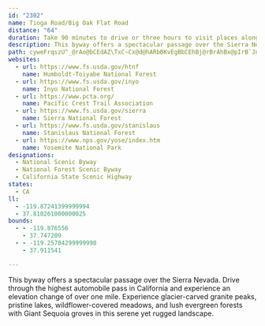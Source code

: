 ```yaml
---
id: "2302"
name: Tioga Road/Big Oak Flat Road
distance: "64"
duration: Take 90 minutes to drive or three hours to visit places along the way.
description: This byway offers a spectacular passage over the Sierra Nevada. Drive through the highest automobile pass in California and experience an elevation change of over one mile. Experience glacier-carved granite peaks, pristine lakes, wildflower-covered meadows, and lush evergreen forests with Giant Sequoia groves in this serene yet rugged landscape.
path: cyweFrqszU^_@rAo@bCEdAZ\TxC~Cx@d@hARbBKvEgBbCEhBj@rBrAhBx@pIrB`JnDhCh@h@DrBIbAUhGyCn@OpBGbE^rC_@j@SlAeAbBeC~@aA|Am@~A?hBr@b@d@h@~@ZlAHl@BpDJrAp@tBdApAr@`@nALhAI~@_@nFmEtCmCzBkCdLuN|@_BtAaEx@yAn@e@`FkBnAiAhAmBnAqEr@yAX[h@_@jAe@dG_AhAe@d@g@l@cATy@bB}Lt@sB~@_AjAa@nAKbGz@xCLxMAfGMh@Ot@a@jLuIn@q@dAoB`@}B@{Bc@aFF}A^{Aj@gA~@y@`A_@rCc@dAm@h@q@Zu@`@gBDeBO}A]aA{AaD_@eCG_BjGsr@?q@Aa@Cy@IcBAmAD}@JaAFYr@kCTu@VoALu@LoADiA@sB?S@yEBu@Da@DSF]Lc@Zi@LSPSd@a@TMv@_@zC}@jAc@j@U\Sd@YZ_@P[BIPa@R}@\mBVcB@E^kCbAeGJk@X_AP[Za@jA}@|E}C|A{@pBoAnAg@r@IbBI`B?`DBh@Il@Sh@Sd@a@f@s@h@mBTcCJiDEu@MaAw@}A]_@a@a@c@QSMc@GgAKs@Eq@I]K{@[gAs@YYe@i@eBuCmB_D[aACQIo@A_@?[@]Hy@H]BOLa@N]P[`@g@PQPKVOp@Uh@IhAOt@Mn@SXW^e@Xa@FMJa@H[F[DW@S@]?U?OEk@SqAc@_CKc@GgAAc@B_ABSLk@Rm@b@s@x@aA\[d@e@nCgC|AwAb@k@nA}AVUZSLGnBk@FAtCy@fBk@j@[VS`@e@Ve@Rg@Lc@h@kDx@kFHy@Bg@@g@Aa@Iq@W}@]}@k@y@UQm@[]K]G]Aa@@e@Dw@X}Az@g@Rg@Fu@DYCi@Ka@Ma@Ya@Y[a@Yg@O]Qq@Io@Cq@Ae@DiB@qBCaBYkAoBgEW_BaC^Y^gF|O_AvBmDnFyAfAcCpAmAx@eErF{A`@]?y@g@qBeCeBmCeDaHk@uBI}@E{BLeAZkAx@wAf@i@~@mA`@m@`@o@Xs@Lo@FYFiACkA@_@?U@{@F_EDk@F]@QFWBGJ]b@m@^W|C_An@e@n@s@t@yArAsC\sAD{A[_BgAyAoE}Cg@o@Kk@C{A^eBn@mA`EgFZeARsBEqAMaAoCqHoAiG_AsDuC{GOkAB_AZkAv@{@vH}Bv@a@XSVSb@i@^o@j@{A`AgEx@cC^oATiAV_BFy@Ds@?[Ak@Ee@Qy@Q[KW[a@_FqEi@k@cA_Ao@_@YOa@KYC]?[@i@Ng@ZiA|@}@|@{AhBy@lA]p@a@z@Sr@Qr@QhBOpAYfAM\Sb@c@j@aAr@k@TUHg@Hw@?q@CmBSuD[uBSkAOa@MuAk@wDmCiDaDwGwHwBuDy@_DQmBGyABeC~@cTEyAo@yCmB{BiDsAs@m@y@_A_A_C}B_Js@cBuAkCgFmGe@{AGy@FwBTaC?aAMeBKeAUgAw@sBe@_AcDmEsEgI}AkAoAg@oAYwFo@oAa@mCyAmBkBiBuCs@gBiByGcEaM_CuGsAyCkDmDiBkA_DyDwGeLcBqDm@_DUiCe@_K?mBD{ARkBdBmHNqCAcES_Cc@kB_BoFo@_AgAy@u@c@oAq@kBy@qUyKsBy@}GmBwBsAoBqBmCqB_C{@qBe@sEYkC_@sDy@}LyEsGsBgHaDaSoKe@Km@M{AEmAZoAXe@Dq@Gu@ScA}@W[YSaFi@_BGcC?mBf@uBhAgFfFy@Xy@Cm@Mq@_@g@g@c@_AWsAGy@L_EAs@Ck@Qm@}@gFa@_DaAkP]}B[kAcAuBiByBkHaHyAeAiE_BsCg@gBEmUxAiBEiAWiAu@eAmCcAaI_A_Do@sAoBsDaCsDqGoLoAmCcEsGeBkBoBuAqAkAmAaBe@eAgBiKkA}DmCcEyBqCmDmDgB_CcEiHmKaQiOiYgGcKm@_B{BsEg@mBK_BEaEHiSEgCo@yDkFiOOqAC_BDmB`@aC`@kAbCoDx@kBt@gC\kB^{C?eAOyCoA{Ji@_BmBkDgCcB_E_Bu@g@}CiEcBmB}FiFwFuGiBkDq@eBg@oDCwB\eEt@{Eh@_CnBiGnAkCbIiNhFuJ|AuD|CeJ~D}MbC_Jn@uCfEo[ZsDBgBIuHcA_GkAmDsAaCy@_CIaCPkA|B{G|DeK\aCCaBUyAsCkIw@aD[aC_@kFCyAHuAh@yBb@}@tDmFl@uAn@mCRqBDgBKyBY{BiAeFIy@@sA\aCb@_Ax@cAfH{EnAs@^KjCGjDr@r@DtCSvBs@tE_DdBs@nGKr@MlBqBXm@N{BEkAmAmIe@gAmAeAoF_BwAWiAAmDJ}BEyB]}@UeEkBe@[cBoB}B{D}B{Hy@sAyCgDiAgBcBqF}B{EiByBiF{EaA_Ba@_BSgCByBl@mHx@eFdAcDjAkB~@_AjCyAlCw@nAGj@DvB^bEjBdIfCdH~@dB`@jCrAlM`IrFpD~DtCjDdBnB^xCZ~BA|BWvCMxADxDp@|@XpAj@hRtMlB`A`Bf@xBNhBKvCsAbDwC`@S`AQz@AhBd@xCxBbA`@^FrAGjAg@p@m@t@iBn@_Cb@{@bBuB~CwAfAKbCP`AV|BfBvE`Hn@l@x@\xA@`B_@dAs@`AsA\_AJw@FsAGuAO_AuAgEU_B?g@NyBt@kCl@y@b@]hD{A|FyCfF{DbD_E|D_HxBwFhAmEh@kCrAoJtDwc@vAqQHsBQyEkAaIIeBBmAUsDm@{CiB}FOmDHgBPk@rAeIDkAE}BaE_XEgB{@iM}AyGqAyD{AyCmKwOy@yAo@eCSsAc@iJk@}CwQcm@{AwEkBcEsGqIUo@MgAAkAN_BbBeE`@sBFmCMyXHk@h@gBdAeBlBsAhAWlBGrARz@\l@`@xF`H^Vv@L~AE|@e@`@[l@_AZwA?mBUsAcDgHi@qBiA{GmAoEk@wAoBmDmByBiNcNi@mAKgA?w@TwAl@sAt@u@^Qr@MrDPx@IlA_@n@g@dAgBr@kCn@mBxC{Eb@_BXkBH_Bs@uSDuBRgAd@y@fAeAdBgAj@q@P[J]FWDc@BgAAa@E[Ou@]{@qAmAsAg@wJgFeJkD}ByAwIgJcD{ByB_AqCg@wMqAgBk@cCkBsAuBk@_Bs@iD}EiYi@mCg@qAkAsAWU[QgMmFsE]]KuCiBeFsBsAeAa@k@aCaGeCoEi@cC?aAH_@~AuEh@yCBs@@iACaAIy@a@sBcCyEkBgFaCmF_BmCgIgLkEoFcCqC}FyFoDuCaFmDiDmBgGgCaH_CyCsA}AeAmDeD}CcEkAqAmCwBeLgIwF}CkNyFwE_CgLiIoIgHkBqA_E{DwAgAaDoBsHsCcBg@oDoCkB_By@m@aB{A_@UaAe@m@a@yDyByLkGq@a@i@c@_@a@m@q@g@u@wAsCu@qCi@iD}@ySi@{C_@gAo@kA_EaDsAwAgAaCa@gBI_CB{BnBgLXsEIaHmA}S[qCSy@u@eBgBaCyA_AyFkC}BaCmGsJm@{AUuB@cBlAgIr@uDxA{ChDkDrC_AfEm@hAk@bAmArAgCpNgf@lAwEj@sCh@}FB}A?kDmA_[CiGJeBZoEZoB\iBTaAJe@vB_Jt@gEb@mGNyHKyF}Au_@i@eFm@sDkAyEcBoEcCmEuKoOu@}Ao@iCIy@o@ia@_AiN}@sJiAwF}AsFwG{Qa@kBI_AIcHRoPd@{GBmOGm@a@_DmBsHi@gAcCmCy@mBUsADeBNwAnBgFv@wCj@eD|B}WRkDBuFWyDiAiJc@eH?qJLqBnAgJzGk\^qCTsCDiDA_De@gMCsB^cKTyBbDoPh@gGH{IOkGMcB_BePs@}EuCkKO{CFgCGmCSmAW}@Qc@a@k@WWo@c@{I}EeDsCkG{F}IwIY]{CcEW_@cF}HcCmEeCoEk@aAaDqFiA{BqAcCg@aAoA_C_B_D_@m@m@s@g@e@m@e@q@]k@M}DWuCMgJ_@iCB{BNyHn@gER}AFiGCuHQy@OwJeBqHyBuIoCq@QuAM{BM}B?
websites:
  - url: https://www.fs.usda.gov/htnf
    name: Humboldt-Toiyabe National Forest
  - url: https://www.fs.usda.gov/inyo
    name: Inyo National Forest
  - url: https://www.pcta.org/
    name: Pacific Crest Trail Association
  - url: https://www.fs.usda.gov/sierra
    name: Sierra National Forest
  - url: https://www.fs.usda.gov/stanislaus
    name: Stanislaus National Forest
  - url: https://www.nps.gov/yose/index.htm
    name: Yosemite National Park
designations:
  - National Scenic Byway
  - National Forest Scenic Byway
  - California State Scenic Highway
states:
  - CA
ll:
  - -119.87241399999994
  - 37.810261000000025
bounds:
  - - -119.876556
    - 37.747209
  - - -119.25784299999998
    - 37.911541

---
```


This byway offers a spectacular passage over the Sierra Nevada. Drive through the highest automobile pass in California and experience an elevation change of over one mile. Experience glacier-carved granite peaks, pristine lakes, wildflower-covered meadows, and lush evergreen forests with Giant Sequoia groves in this serene yet rugged landscape.
